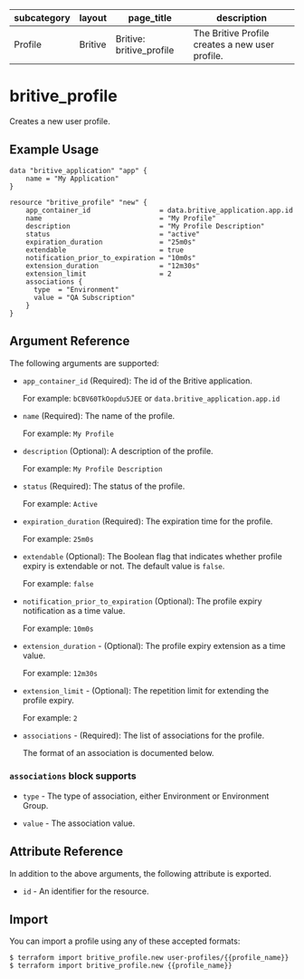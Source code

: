 | subcategory | layout    | page_title             | description                             |
| ----------- | --------- | ---------------------- | --------------------------------------- |
| Profile         |  Britive  | Britive: britive_profile   | The Britive Profile creates a new user profile. |

# britive\_profile

Creates a new user profile.

## Example Usage

```hcl
data "britive_application" "app" {
    name = "My Application"
}

resource "britive_profile" "new" {
    app_container_id                 = data.britive_application.app.id
    name                             = "My Profile"
    description                      = "My Profile Description"
    status                           = "active"
    expiration_duration              = "25m0s"
    extendable                       = true
    notification_prior_to_expiration = "10m0s"
    extension_duration               = "12m30s"
    extension_limit                  = 2
    associations {
      type  = "Environment"
      value = "QA Subscription"
    }
}
```

## Argument Reference

The following arguments are supported:

* `app_container_id` (Required): The id of the Britive application.

  For example: `bCBV60TkOopdu5JEE` or `data.britive_application.app.id`

* `name` (Required): The name of the profile.

  For example: `My Profile`

* `description` (Optional): A description of the profile.

  For example: `My Profile Description`

* `status` (Required): The status of the profile.

  For example: `Active`

* `expiration_duration` (Required): The expiration time for the profile.

  For example: `25m0s`


* `extendable` (Optional): The Boolean flag that indicates whether profile expiry is extendable or not. The default value is `false`.

  For example: `false`

* `notification_prior_to_expiration`  (Optional): The profile expiry notification as a time value.

  For example: `10m0s`


* `extension_duration` - (Optional): The profile expiry extension as a time value.

  For example: `12m30s`


* `extension_limit` - (Optional): The repetition limit for extending the profile expiry.

  For example: `2`

* `associations` - (Required): The list of associations for the profile. 

  The format of an association is documented below.


### `associations` block supports

* `type` - The type of association, either Environment or Environment Group.

* `value` - The association value.

## Attribute Reference

In addition to the above arguments, the following attribute is exported.

* `id` - An identifier for the resource.

## Import

You can import a profile using any of these accepted formats:

```
$ terraform import britive_profile.new user-profiles/{{profile_name}}
$ terraform import britive_profile.new {{profile_name}}
```
